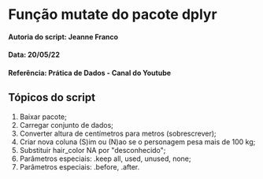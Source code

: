 # Função mutate do pacote dplyr

#### Autoria do script: Jeanne Franco
#### Data: 20/05/22
#### Referência: Prática de Dados - Canal do Youtube

## Tópicos do script

1. Baixar pacote;
2. Carregar conjunto de dados;
3. Converter altura de centímetros para metros (sobrescrever);
4. Criar nova coluna (S)im ou (N)ao se o personagem pesa mais de 100 kg;
5. Substituir hair_color NA por "desconhecido";
6. Parâmetros especiais: .keep all, used, unused, none;
7. Parâmetros especiais: .before, .after.
